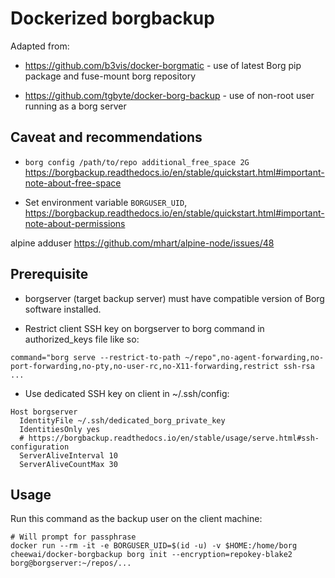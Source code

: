 # Dockerized borgbackup 

Adapted from:

- https://github.com/b3vis/docker-borgmatic - use of latest Borg pip package and fuse-mount borg repository

- https://github.com/tgbyte/docker-borg-backup - use of non-root user running as a borg server

## Caveat and recommendations

- `borg config /path/to/repo additional_free_space 2G` https://borgbackup.readthedocs.io/en/stable/quickstart.html#important-note-about-free-space

- Set environment variable `BORGUSER_UID`, https://borgbackup.readthedocs.io/en/stable/quickstart.html#important-note-about-permissions


alpine adduser
https://github.com/mhart/alpine-node/issues/48

## Prerequisite

- borgserver (target backup server) must have compatible version of Borg software installed.

- Restrict client SSH key on borgserver to borg command in authorized_keys file like so:

```
command="borg serve --restrict-to-path ~/repo",no-agent-forwarding,no-port-forwarding,no-pty,no-user-rc,no-X11-forwarding,restrict ssh-rsa ...
```

- Use dedicated SSH key on client in ~/.ssh/config:

```
Host borgserver
  IdentityFile ~/.ssh/dedicated_borg_private_key
  IdentitiesOnly yes
  # https://borgbackup.readthedocs.io/en/stable/usage/serve.html#ssh-configuration
  ServerAliveInterval 10
  ServerAliveCountMax 30
```

## Usage

Run this command as the backup user on the client machine:

```
# Will prompt for passphrase
docker run --rm -it -e BORGUSER_UID=$(id -u) -v $HOME:/home/borg cheewai/docker-borgbackup borg init --encryption=repokey-blake2 borg@borgserver:~/repos/...
```

